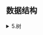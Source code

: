 ## 数据结构  
 <details><summary>5.树</summary>

5.1  
5.2  
5.3  
5.4  
5.5  
5.6  
5.7  
5.8  
5.9  [哈夫曼树](https://github.com/Minichiellon/MyNotes/blob/main/%E6%95%B0%E6%8D%AE%E7%BB%93%E6%9E%84/5.%E6%A0%91/5.9%E5%93%88%E5%A4%AB%E6%9B%BC%E6%A0%91.md)
   
 </details>
